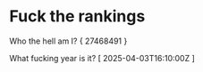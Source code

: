 # Fuck the rankings

Who the hell am I?
{ 27468491 }

What fucking year is it?
[ 2025-04-03T16:10:00Z ]
